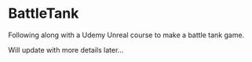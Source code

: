 # BattleTank
Following along with a Udemy Unreal course to make a battle tank game.

Will update with more details later...
